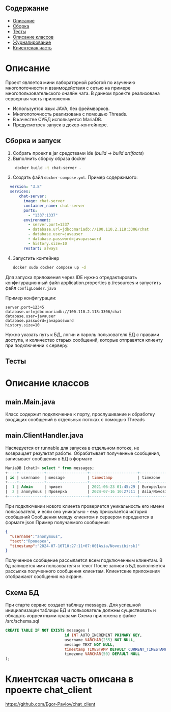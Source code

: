 ## Содержание
* [Описание](#description)
* [Сборка](#build)
* [Тесты](#tests)
* [Описание классов](#classes)
* [Журналирование](#logs)
* [Клиентская часть](#client)

<a name="description"><h1>Описание</h1></a>
Проект является мини лабораторной работой по изучению многопоточности и взаимодействия с сетью на примере многопользовательского оналйн чата. В данном проекте реализована серверная часть приложения.  
* Используется язык JAVA, без фреймворков. 
* Многопоточность реализована с помощью Threads. 
* В качестве СУБД используется MariaDB.
* Предусмотрен запуск в докер-контейнере.

<a name="build"><h2>Сборка и запуск</h2></a>
1. Собрать проект в jar средствами ide (_build_ -> _build artifacts_) 
2. Выполнить сборку образа docker
   ```bash
    docker build -t chat-server .
   ```
3. Создать файл `docker-compose.yml`. Пример содержимого:
  ```yml
    version: "3.8"
    services:
        chat-server:
          image: chat-server
          container_name: chat-server
          ports:
            - "1337:1337"
          environment:
            - server.port=1337
            - database.url=jdbc:mariadb://100.110.2.118:3306/chat
            - database.user=javauser
            - database.password=javapassword
            - history.size=10
          restart: always
  ```
4. Запустить контейнер  
   ```bash
   docker sudo docker compose up -d
   ```

Для запуска приложения через IDE нужно отредактировать конфигурационный файл application.properties в /resources и запустить файл `configLoader.java`

Пример конфигурации:
```properties
server.port=12345
database.url=jdbc:mariadb://100.110.2.118:3306/chat
database.user=javauser
database.password=javapassword
history.size=10
```
Нужно указать путь к БД, логин и пароль пользователя БД с правами доступа, и количество старых сообщений, которые отправятся клиенту при подключении к серверу. 

<a name="tests"><h2>Тесты</h2></a>

<a name="classes"><h1>Описание классов</h1></a>
## main.Main.java
Класс содержит подключение к порту, прослушивание и обработку входящих сообщений в отдельных потоках с помощью Threads
## main.ClientHandler.java
Наследуется от runnable для запуска в отдельном потоке, не возвращает результат работы. Обрабатывает полученные сообщения, записывает сообщения в БД в формате
```sql
MariaDB [chat]> select * from messages;
+----+-----------+------------------+---------------------+------------------+
| id | username  | message          | timestamp           | timezone         |
+----+-----------+------------------+---------------------+------------------+
|  1 | Admin     | привет           | 2021-06-23 01:45:29 | Europe/London    |
|  2 | anonymous | Проверка         | 2024-07-16 10:27:11 | Asia/Novosibirsk |
+----+-----------+------------------+---------------------+------------------+

```
При подключении нового клиента проверяется уникальность его имени пользователя, и если оно уникально - ему присылается история сообщений
Сообщения между клиентом и сервером передаются в формате json
Пример получаемого сообщения: 
```json
{
  "username":"anonymous",
  "text":"Проверка",
  "timestamp":"2024-07-16T10:27:11+07:00[Asia/Novosibirsk]"
}
```
Полученное сообщение рассылается всем подключенным клиентам. В бд запишется имя пользователя и текст
После записи в БД выполняется рассылка полученного сообщения клиентам. Клиентские приложения отображают сообщения на экране.

## Схема БД
При старте сервис создает таблицу messages. Для успешной инициализации таблицы БД и пользователь должны существовать и обладать корректными правами
Схема приложена в файле /src/schema.sql
```sql
CREATE TABLE IF NOT EXISTS messages (
                          id INT AUTO_INCREMENT PRIMARY KEY,
                          username VARCHAR(255) NOT NULL,
                          message TEXT NOT NULL,
                          timestamp TIMESTAMP DEFAULT CURRENT_TIMESTAMP,
                          timezone VARCHAR(50) DEFAULT NULL
);
```

<a name="clients"><h1>Клиентская часть описана в проекте chat_client</h1></a>

https://github.com/Egor-Pavlov/chat_client
